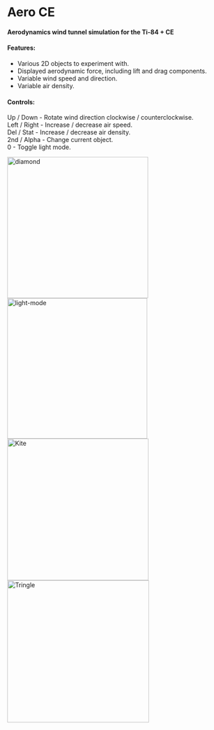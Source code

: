 # Aero CE  
#### Aerodynamics wind tunnel simulation for the Ti-84 + CE
#### Features:  

- Various 2D objects to experiment with.
- Displayed aerodynamic force, including lift and drag components.
- Variable wind speed and direction.
- Variable air density.

#### Controls:  
Up / Down - Rotate wind direction clockwise / counterclockwise.  
Left / Right - Increase / decrease air speed.  
Del / Stat - Increase / decrease air density.  
2nd / Alpha - Change current object.  
0 - Toggle light mode.  

<img width="323" alt="diamond" src="https://github.com/Finnerex/aero-CE/assets/61033009/adc446da-f0c5-4f84-986c-f36771e81ae5">
<img width="321" alt="light-mode" src="https://github.com/Finnerex/aero-CE/assets/61033009/1b52a1d5-bf4b-43d5-b567-959f413a5744">
<img width="324" alt="Kite" src="https://github.com/Finnerex/aero-CE/assets/61033009/11c8a0ad-dbfb-43bd-b5ac-fff715a6f01b">
<img width="325" alt="Tringle" src="https://github.com/Finnerex/aero-CE/assets/61033009/b178c7d4-858c-4cad-8996-465bda4b6e74">

